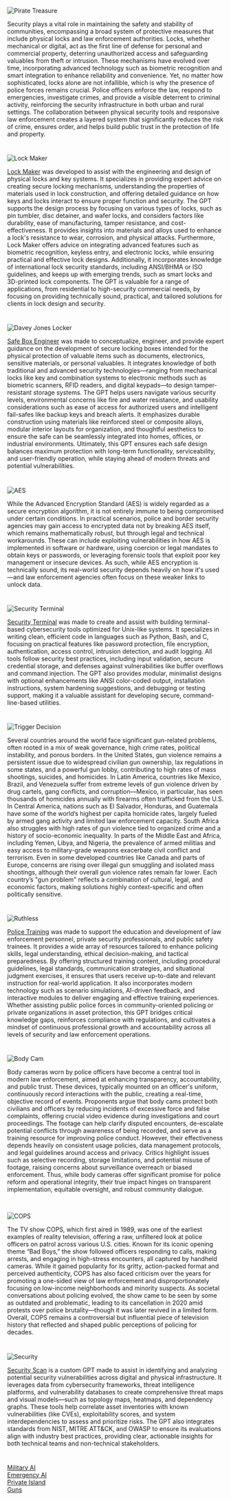 ![Pirate Treasure](https://github.com/user-attachments/assets/72a03a7f-12b6-4756-977c-90b772f21cb3)

Security plays a vital role in maintaining the safety and stability of communities, encompassing a broad system of protective measures that include physical locks and law enforcement authorities. Locks, whether mechanical or digital, act as the first line of defense for personal and commercial property, deterring unauthorized access and safeguarding valuables from theft or intrusion. These mechanisms have evolved over time, incorporating advanced technology such as biometric recognition and smart integration to enhance reliability and convenience. Yet, no matter how sophisticated, locks alone are not infallible, which is why the presence of police forces remains crucial. Police officers enforce the law, respond to emergencies, investigate crimes, and provide a visible deterrent to criminal activity, reinforcing the security infrastructure in both urban and rural settings. The collaboration between physical security tools and responsive law enforcement creates a layered system that significantly reduces the risk of crime, ensures order, and helps build public trust in the protection of life and property.

#

![Lock Maker](https://github.com/user-attachments/assets/7458caaf-9068-473f-a727-b444229bf564)

[Lock Maker](https://chatgpt.com/g/g-683128d3f9b0819180caa11024f6dd2a-lock-maker) was developed to assist with the engineering and design of physical locks and key systems. It specializes in providing expert advice on creating secure locking mechanisms, understanding the properties of materials used in lock construction, and offering detailed guidance on how keys and locks interact to ensure proper function and security. The GPT supports the design process by focusing on various types of locks, such as pin tumbler, disc detainer, and wafer locks, and considers factors like durability, ease of manufacturing, tamper resistance, and cost-effectiveness. It provides insights into materials and alloys used to enhance a lock's resistance to wear, corrosion, and physical attacks. Furthermore, Lock Maker offers advice on integrating advanced features such as biometric recognition, keyless entry, and electronic locks, while ensuring practical and effective lock designs. Additionally, it incorporates knowledge of international lock security standards, including ANSI/BHMA or ISO guidelines, and keeps up with emerging trends, such as smart locks and 3D-printed lock components. The GPT is valuable for a range of applications, from residential to high-security commercial needs, by focusing on providing technically sound, practical, and tailored solutions for clients in lock design and security.

#

![Davey Jones Locker](https://github.com/user-attachments/assets/1c9eb3fe-4b8c-4d0b-8343-690a36c30ad7)

[Safe Box Engineer](https://chatgpt.com/g/g-67984562a2788191bfcb001b5b32b3ba-safe-box-engineer) was made to conceptualize, engineer, and provide expert guidance on the development of secure locking boxes intended for the physical protection of valuable items such as documents, electronics, sensitive materials, or personal valuables. It integrates knowledge of both traditional and advanced security technologies—ranging from mechanical locks like key and combination systems to electronic methods such as biometric scanners, RFID readers, and digital keypads—to design tamper-resistant storage systems. The GPT helps users navigate various security levels, environmental concerns like fire and water resistance, and usability considerations such as ease of access for authorized users and intelligent fail-safes like backup keys and breach alerts. It emphasizes durable construction using materials like reinforced steel or composite alloys, modular interior layouts for organization, and thoughtful aesthetics to ensure the safe can be seamlessly integrated into homes, offices, or industrial environments. Ultimately, this GPT ensures each safe design balances maximum protection with long-term functionality, serviceability, and user-friendly operation, while staying ahead of modern threats and potential vulnerabilities.

#

![AES](https://github.com/user-attachments/assets/f52ab338-76eb-4f02-9e32-50949a791dd2)

While the Advanced Encryption Standard (AES) is widely regarded as a secure encryption algorithm, it is not entirely immune to being compromised under certain conditions. In practical scenarios, police and border security agencies may gain access to encrypted data not by breaking AES itself, which remains mathematically robust, but through legal and technical workarounds. These can include exploiting vulnerabilities in how AES is implemented in software or hardware, using coercion or legal mandates to obtain keys or passwords, or leveraging forensic tools that exploit poor key management or insecure devices. As such, while AES encryption is technically sound, its real-world security depends heavily on how it's used—and law enforcement agencies often focus on these weaker links to unlock data.

#

![Security Terminal](https://github.com/user-attachments/assets/036fd351-5fe3-480c-ab29-7145ed64139d)

[Security Terminal](https://chatgpt.com/g/g-68381fc687d4819195310c9f1ed8088c-security-terminal) was made to create and assist with building terminal-based cybersecurity tools optimized for Unix-like systems. It specializes in writing clean, efficient code in languages such as Python, Bash, and C, focusing on practical features like password protection, file encryption, authentication, access control, intrusion detection, and audit logging. All tools follow security best practices, including input validation, secure credential storage, and defenses against vulnerabilities like buffer overflows and command injection. The GPT also provides modular, minimalist designs with optional enhancements like ANSI color-coded output, installation instructions, system hardening suggestions, and debugging or testing support, making it a valuable assistant for developing secure, command-line-based utilities.

#

![Trigger Decision](https://github.com/user-attachments/assets/12782692-dd57-4413-945c-cbb3c367812c)

Several countries around the world face significant gun-related problems, often rooted in a mix of weak governance, high crime rates, political instability, and porous borders. In the United States, gun violence remains a persistent issue due to widespread civilian gun ownership, lax regulations in some states, and a powerful gun lobby, contributing to high rates of mass shootings, suicides, and homicides. In Latin America, countries like Mexico, Brazil, and Venezuela suffer from extreme levels of gun violence driven by drug cartels, gang conflicts, and corruption—Mexico, in particular, has seen thousands of homicides annually with firearms often trafficked from the U.S. In Central America, nations such as El Salvador, Honduras, and Guatemala have some of the world’s highest per capita homicide rates, largely fueled by armed gang activity and limited law enforcement capacity. South Africa also struggles with high rates of gun violence tied to organized crime and a history of socio-economic inequality. In parts of the Middle East and Africa, including Yemen, Libya, and Nigeria, the prevalence of armed militias and easy access to military-grade weapons exacerbate civil conflict and terrorism. Even in some developed countries like Canada and parts of Europe, concerns are rising over illegal gun smuggling and isolated mass shootings, although their overall gun violence rates remain far lower. Each country’s "gun problem" reflects a combination of cultural, legal, and economic factors, making solutions highly context-specific and often politically sensitive.

#

![Ruthless](https://github.com/user-attachments/assets/7e6c1bbc-fdff-4906-8a0e-f83b99b44e56)

[Police Training](https://chatgpt.com/g/g-677be49a8a988191a771d42dff263f8a-police-training) was made to support the education and development of law enforcement personnel, private security professionals, and public safety trainees. It provides a wide array of resources tailored to enhance policing skills, legal understanding, ethical decision-making, and tactical preparedness. By offering structured training content, including procedural guidelines, legal standards, communication strategies, and situational judgment exercises, it ensures that users receive up-to-date and relevant instruction for real-world application. It also incorporates modern technology such as scenario simulations, AI-driven feedback, and interactive modules to deliver engaging and effective training experiences. Whether assisting public police forces in community-oriented policing or private organizations in asset protection, this GPT bridges critical knowledge gaps, reinforces compliance with regulations, and cultivates a mindset of continuous professional growth and accountability across all levels of security and law enforcement operations.

#

![Body Cam](https://github.com/user-attachments/assets/d88a619a-9d6b-4c3b-8eea-9172704bd5c8)

Body cameras worn by police officers have become a central tool in modern law enforcement, aimed at enhancing transparency, accountability, and public trust. These devices, typically mounted on an officer's uniform, continuously record interactions with the public, creating a real-time, objective record of events. Proponents argue that body cams protect both civilians and officers by reducing incidents of excessive force and false complaints, offering crucial video evidence during investigations and court proceedings. The footage can help clarify disputed encounters, de-escalate potential conflicts through awareness of being recorded, and serve as a training resource for improving police conduct. However, their effectiveness depends heavily on consistent usage policies, data management protocols, and legal guidelines around access and privacy. Critics highlight issues such as selective recording, storage limitations, and potential misuse of footage, raising concerns about surveillance overreach or biased enforcement. Thus, while body cameras offer significant promise for police reform and operational integrity, their true impact hinges on transparent implementation, equitable oversight, and robust community dialogue.

<br>

![COPS](https://github.com/user-attachments/assets/444ebb3c-07c8-46e0-a360-a621ee8cce01)

The TV show COPS, which first aired in 1989, was one of the earliest examples of reality television, offering a raw, unfiltered look at police officers on patrol across various U.S. cities. Known for its iconic opening theme “Bad Boys,” the show followed officers responding to calls, making arrests, and engaging in high-stress encounters, all captured by handheld cameras. While it gained popularity for its gritty, action-packed format and perceived authenticity, COPS has also faced criticism over the years for promoting a one-sided view of law enforcement and disproportionately focusing on low-income neighborhoods and minority suspects. As societal conversations about policing evolved, the show came to be seen by some as outdated and problematic, leading to its cancellation in 2020 amid protests over police brutality—though it was later revived in a limited form. Overall, COPS remains a controversial but influential piece of television history that reflected and shaped public perceptions of policing for decades.

#

![Security](https://github.com/user-attachments/assets/72ca38c1-2500-40c9-bcbd-b04dc9070575)

[Security Scan]() is a custom GPT made to assist in identifying and analyzing potential security vulnerabilities across digital and physical infrastructure. It leverages data from cybersecurity frameworks, threat intelligence platforms, and vulnerability databases to create comprehensive threat maps and visual models—such as topology maps, heatmaps, and dependency graphs. These tools help correlate asset inventories with known vulnerabilities (like CVEs), exploitability scores, and system interdependencies to assess and prioritize risks. The GPT also integrates standards from NIST, MITRE ATT&CK, and OWASP to ensure its evaluations align with industry best practices, providing clear, actionable insights for both technical teams and non-technical stakeholders.

#

[Military AI](https://github.com/sourceduty/Military_AI)
<br>
[Emergency AI](https://github.com/sourceduty/Emergency_AI)
<br>
[Private Island](https://github.com/sourceduty/Private_Island)
<br>
[Guns](https://github.com/sourceduty/Guns)
